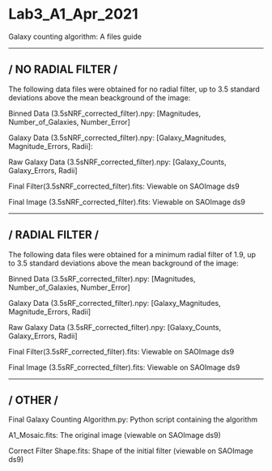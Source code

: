# Lab3_A1_Apr_2021
Galaxy counting algorithm: A files guide



--------------------
/ NO RADIAL FILTER /
--------------------
The following data files were obtained for no radial filter, up to 3.5 standard deviations above the mean beackground of the image:

Binned Data (3.5sNRF_corrected_filter).npy:
  [Magnitudes, Number_of_Galaxies, Number_Error]

Galaxy Data (3.5sNRF_corrected_filter).npy:
  [Galaxy_Magnitudes, Magnitude_Errors, Radii]:

Raw Galaxy Data (3.5sNRF_corrected_filter).npy:
  [Galaxy_Counts, Galaxy_Errors, Radii]
  
Final Filter(3.5sNRF_corrected_filter).fits:
  Viewable on SAOImage ds9
  
Final Image (3.5sNRF_corrected_filter).fits:
  Viewable on SAOImage ds9

-----------------
/ RADIAL FILTER /
-----------------
The following data files were obtained for a minimum radial filter of 1.9, up to 3.5 standard deviations above the mean background of the image:

Binned Data (3.5sRF_corrected_filter).npy:
  [Magnitudes, Number_of_Galaxies, Number_Error]

Galaxy Data (3.5sRF_corrected_filter).npy:
  [Galaxy_Magnitudes, Magnitude_Errors, Radii]

Raw Galaxy Data (3.5sRF_corrected_filter).npy:
  [Galaxy_Counts, Galaxy_Errors, Radii]
  
Final Filter(3.5sRF_corrected_filter).fits:
  Viewable on SAOImage ds9
  
Final Image (3.5sRF_corrected_filter).fits:
  Viewable on SAOImage ds9

---------
/ OTHER /
---------
Final Galaxy Counting Algorithm.py:
  Python script containing the algorithm

A1_Mosaic.fits:
  The original image (viewable on SAOImage ds9)
  
Correct Filter Shape.fits:
  Shape of the initial filter (viewable on SAOImage ds9)
  

  
